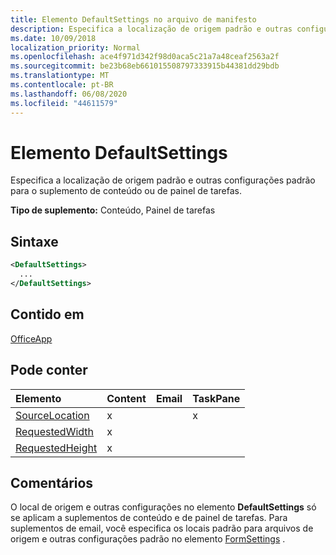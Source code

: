 ```yaml
---
title: Elemento DefaultSettings no arquivo de manifesto
description: Especifica a localização de origem padrão e outras configurações padrão para o suplemento de conteúdo ou de painel de tarefas.
ms.date: 10/09/2018
localization_priority: Normal
ms.openlocfilehash: ace4f971d342f98d0aca5c21a7a48ceaf2563a2f
ms.sourcegitcommit: be23b68eb661015508797333915b44381dd29bdb
ms.translationtype: MT
ms.contentlocale: pt-BR
ms.lasthandoff: 06/08/2020
ms.locfileid: "44611579"
---
```

# <a name="defaultsettings-element"></a>Elemento DefaultSettings

Especifica a localização de origem padrão e outras configurações padrão para o suplemento de conteúdo ou de painel de tarefas.

**Tipo de suplemento:** Conteúdo, Painel de tarefas

## <a name="syntax"></a>Sintaxe

```XML
<DefaultSettings>
  ...
</DefaultSettings>
```

## <a name="contained-in"></a>Contido em

[OfficeApp](officeapp.md)

## <a name="can-contain"></a>Pode conter

|**Elemento**|**Content**|**Email**|**TaskPane**|
|:-----|:-----|:-----|:-----|
|[SourceLocation](sourcelocation.md)|x||x|
|[RequestedWidth](requestedwidth.md)|x|||
|[RequestedHeight](requestedheight.md)|x|||

## <a name="remarks"></a>Comentários

O local de origem e outras configurações no elemento **DefaultSettings** só se aplicam a suplementos de conteúdo e de painel de tarefas. Para suplementos de email, você especifica os locais padrão para arquivos de origem e outras configurações padrão no elemento [FormSettings](formsettings.md) .

